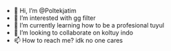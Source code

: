 - 👋 Hi, I’m @Poltekjatim
- 👀 I’m interested with gg filter
- 🌱 I’m currently learning how to be a profesional tuyul
- 💞️ I’m looking to collaborate on koltuy indo
- 📫 How to reach me? idk no one cares

<!---
Poltekjatim/Poltekjatim is a ✨ special ✨ repository because its `README.md` (this file) appears on your GitHub profile.
You can click the Preview link to take a look at your changes.
--->
